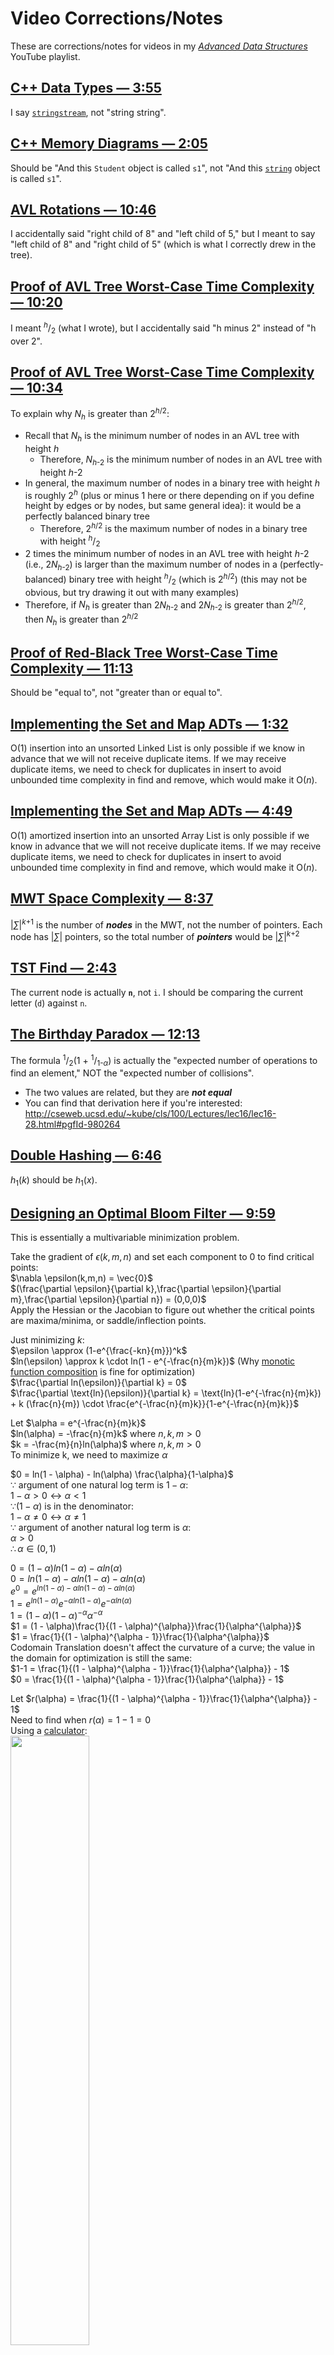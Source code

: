 # Video Corrections/Notes
These are corrections/notes for videos in my [*Advanced Data Structures*](https://www.youtube.com/playlist?list=PLM_KIlU0WoXmkV4QB1Dg8PtJaHTdWHwRS) YouTube playlist.

## [C++ Data Types — 3:55](https://youtu.be/HvMd5G_LAHE?t=235)
I say [`stringstream`](http://www.cplusplus.com/reference/sstream/stringstream/stringstream/), not "string string".

## [C++ Memory Diagrams — 2:05](https://youtu.be/Fv1PmkgQbeU?t=125)
Should be "And this `Student` object is called `s1`", not "And this [`string`](https://www.cplusplus.com/reference/string/string/) object is called `s1`".

## [AVL Rotations — 10:46](https://youtu.be/xzmLuS0ZJmA?t=646)
I accidentally said "right child of 8" and "left child of 5," but I meant to say "left child of 8" and "right child of 5" (which is what I correctly drew in the tree).

## [Proof of AVL Tree Worst-Case Time Complexity — 10:20](https://youtu.be/hUzRX1LzGXI?t=620)
I meant <sup>*h*</sup>/<sub>2</sub> (what I wrote), but I accidentally said "h minus 2" instead of "h over 2".

## [Proof of AVL Tree Worst-Case Time Complexity — 10:34](https://youtu.be/hUzRX1LzGXI?t=634)
To explain why *N<sub>h</sub>* is greater than 2<sup>*h*/2</sup>:
* Recall that *N<sub>h</sub>* is the minimum number of nodes in an AVL tree with height *h*
  * Therefore, *N*<sub>*h*-2</sub> is the minimum number of nodes in an AVL tree with height *h*-2
* In general, the maximum number of nodes in a binary tree with height *h* is roughly 2<sup>*h*</sup> (plus or minus 1 here or there depending on if you define height by edges or by nodes, but same general idea): it would be a perfectly balanced binary tree
  * Therefore, 2<sup>*h*/2</sup> is the maximum number of nodes in a binary tree with height <sup>*h*</sup>/<sub>2</sub>
* 2 times the minimum number of nodes in an AVL tree with height *h*-2 (i.e., 2*N*<sub>*h*-2</sub>) is larger than the maximum number of nodes in a (perfectly-balanced) binary tree with height <sup>*h*</sup>/<sub>2</sub> (which is 2<sup>*h*/2</sup>) (this may not be obvious, but try drawing it out with many examples)
* Therefore, if *N<sub>h</sub>* is greater than 2*N*<sub>*h*-2</sub> and 2*N*<sub>*h*-2</sub> is greater than 2<sup>*h*/2</sup>, then *N<sub>h</sub>* is greater than 2<sup>*h*/2</sup>

## [Proof of Red-Black Tree Worst-Case Time Complexity — 11:13](https://youtu.be/aRkE7DmVbCE?t=673)
Should be "equal to", not "greater than or equal to".

## [Implementing the Set and Map ADTs — 1:32](https://youtu.be/BbHf6N-DJRo?t=92)
O(1) insertion into an unsorted Linked List is only possible if we know in advance that we will not receive duplicate items. If we may receive duplicate items, we need to check for duplicates in insert to avoid unbounded time complexity in find and remove, which would make it O(*n*).

## [Implementing the Set and Map ADTs — 4:49](https://youtu.be/BbHf6N-DJRo?t=289)
O(1) amortized insertion into an unsorted Array List is only possible if we know in advance that we will not receive duplicate items. If we may receive duplicate items, we need to check for duplicates in insert to avoid unbounded time complexity in find and remove, which would make it O(*n*).

## [MWT Space Complexity — 8:37](https://youtu.be/e-Fie3g62H8?t=517)
|*∑*|<sup>*k*+1</sup> is the number of ***nodes*** in the MWT, not the number of pointers. Each node has |*∑*| pointers, so the total number of ***pointers*** would be |*∑*|<sup>*k*+2</sup>

## [TST Find — 2:43](https://youtu.be/mAOnwl3--wg?t=163)
The current node is actually **`n`**, not `i`. I should be comparing the current letter (`d`) against `n`.

## [The Birthday Paradox — 12:13](https://youtu.be/F57Xsl5WOXc?t=733)
The formula <sup>1</sup>/<sub>2</sub>(1 + <sup>1</sup>/<sub>1-*α*</sub>) is actually the "expected number of operations to find an element," NOT the "expected number of collisions".
* The two values are related, but they are ***not equal***
* You can find that derivation here if you're interested: http://cseweb.ucsd.edu/~kube/cls/100/Lectures/lec16/lec16-28.html#pgfId-980264

## [Double Hashing — 6:46](https://youtu.be/EEjdu-85fWQ?t=406)
*h*<sub>1</sub>(*k*) should be *h*<sub>1</sub>(*x*).

## [Designing an Optimal Bloom Filter — 9:59](https://www.youtube.com/watch?v=Fm9idTkZxHg&t=599s)
This is essentially a multivariable minimization problem.

Take the gradient of $\epsilon (k,m,n)$ and set each component to 0 to find critical points:\
$\nabla \epsilon(k,m,n) = \vec{0}$\
$(\frac{\partial \epsilon}{\partial k},\frac{\partial \epsilon}{\partial m},\frac{\partial \epsilon}{\partial n}) = (0,0,0)$\
Apply the Hessian or the Jacobian to figure out whether the critical points are maxima/minima, or saddle/inflection points.

Just minimizing $k$:\
$\epsilon \approx (1-e^{\frac{-kn}{m}})^k$\
$ln(\epsilon) \approx k \cdot ln(1 - e^{-\frac{n}{m}k})$ (Why [monotic function composition](https://math.stackexchange.com/questions/1204914/monotonicity-and-optima-of-functions) is fine for optimization)\
$\frac{\partial ln(\epsilon)}{\partial k} = 0$\
$\frac{\partial \text{ln}(\epsilon)}{\partial k} = \text{ln}(1-e^{-\frac{n}{m}k}) + k (\frac{n}{m}) \cdot \frac{e^{-\frac{n}{m}k}}{1-e^{-\frac{n}{m}k}}$

Let $\alpha  = e^{-\frac{n}{m}k}$\
$ln(\alpha) = -\frac{n}{m}k$ where $n,k,m > 0$\
$k = -\frac{m}{n}ln(\alpha)$ where $n,k,m > 0$\
To minimize k, we need to maximize $\alpha$

$0 = ln(1 - \alpha) - ln(\alpha) \frac{\alpha}{1-\alpha}$\
$\because$ argument of one natural log term is $1 - \alpha:$\
$1- \alpha > 0 \leftrightarrow \alpha < 1$\
$\because (1 - \alpha)$ is in the denominator:\
$1 - \alpha \neq 0 \leftrightarrow \alpha \neq 1$\
$\because$ argument of another natural log term is $\alpha:$\
$\alpha > 0$\
$\therefore \alpha \in (0,1)$

$0 = (1 - \alpha)ln(1 - \alpha) - \alpha ln(\alpha)$\
$0 = ln(1 - \alpha) - \alpha ln(1 - \alpha) - \alpha ln(\alpha)$\
$e^0 = e^{ln(1 - \alpha) - \alpha ln(1 - \alpha) - \alpha ln(\alpha)}$\
$1 = e^{ln(1 - \alpha)} e^{-\alpha ln(1 - \alpha)}e^{-\alpha ln(\alpha)}$\
$1 = (1 - \alpha)(1 - \alpha)^{- \alpha} \alpha^{-\alpha}$\
$1 = (1 - \alpha)\frac{1}{(1 - \alpha)^{\alpha}}\frac{1}{\alpha^{\alpha}}$\
$1 = \frac{1}{(1 - \alpha)^{\alpha - 1}}\frac{1}{\alpha^{\alpha}}$\
Codomain Translation doesn't affect the curvature of a curve; the value in the domain for optimization is still the same:\
$1-1 = \frac{1}{(1 - \alpha)^{\alpha - 1}}\frac{1}{\alpha^{\alpha}} - 1$\
$0 = \frac{1}{(1 - \alpha)^{\alpha - 1}}\frac{1}{\alpha^{\alpha}} - 1$

Let $r(\alpha) = \frac{1}{(1 - \alpha)^{\alpha - 1}}\frac{1}{\alpha^{\alpha}} - 1$\
Need to find when $r(\alpha) = 1-1 = 0$\
Using a [calculator](https://www.desmos.com/calculator/1hw3gznghd):\
<img src="https://user-images.githubusercontent.com/69172764/236611213-c1aab1d2-065f-4c16-b6dc-5a663c084c74.png" width=50% height=50%>

$\alpha = \frac{1}{2}$ is a critical point and $r'(\frac{1}{2}) < 0$. The second partial derivative is negative so we maximize at $\alpha  = \frac{1}{2}$

Since $k = -\frac{m}{n}ln(\alpha)$ and $\alpha = \frac{1}{2}$ minimizes $k$\
$k = -\frac{m}{n}ln(\frac{1}{2})$\
$k = \frac{m}{n} ( -ln(\frac{1}{2}))$

The $k$ that minimizes FP probability is $k = \frac{m}{n} ln(2)$ hash functions.

Given that $k$ is now known, in terms of $n$ and $m$, we can elimiante $k$ in $\epsilon$ by substitusion:\
$\epsilon=\left(1-e^{-\frac{n}{m}k}\right)^{k}$\
$\epsilon=\left(1-e^{-\frac{n}{m}\left(\frac{m}{n}\ln\left(2\right)\right)}\right)^{\left(\frac{m}{n}\ln\left(2\right)\right)}$\
$\epsilon=\left(1-e^{-\ln\left(2\right)}\right)^{\left(\frac{m}{n}\ln\left(2\right)\right)}$\
$\ln\left(\epsilon\right)=\left(\frac{m}{n}\ln\left(2\right)\right)\ln\left(1-e^{-\ln\left(2\right)}\right)$\
$\ln\left(\epsilon\right)=\left(\frac{m}{n}\ln\left(2\right)\right)\ln\left(1-\frac{1}{2}\right)$\
$\ln\left(\epsilon\right)=\left(\frac{m}{n}\ln\left(2\right)\right)\ln\left(\frac{1}{2}\right)$\
$\ln\left(\epsilon\right)=\left(\frac{m}{n}\ln\left(2\right)\right)\left(-\ln\left(2\right)\right)$\
$\ln\left(\epsilon\right)=-\frac{m}{n}\left(\ln\left(2\right)\right)^{2}$

Solve for $m$:\
Optimal Bloom Filter length is $m=-\frac{n\cdot\ln\left(\epsilon\right)}{\left(\ln\left(2\right)\right)^{2}}$

See Stepik [5.9.7](https://stepik.org/lesson/330394/step/7?unit=313764) on how to realte both $m$ and $k$ (with substitution) to the Probability of the False Positives ($\epsilon$) when designing the Bloom Filter.

## [Bytewise I/O](https://youtu.be/txWMqAg6x08)
In my diagram, I have the input/output stream as a separate box as its corresponding buffer, but a better way to think about it is that the input/output stream has a buffer ***within*** it (i.e., the "buffer" box would be ***inside*** of the "input" or "output stream" box).

## [Bitwise I/O](https://youtu.be/nhMs1u9TGNo)
In my diagram, I have the input/output stream as a separate box as its corresponding buffer, but a better way to think about it is that the input/output stream has a buffer ***within*** it (i.e., the "buffer" box would be ***inside*** of the "input" or "output stream" box). Also, I have a bitwise buffer interact directly with memory and directly with an input/output stream, but a better way to draw it would be to have a "bitwise input stream" and "bitwise output stream" with a bitwise buffer ***within*** it.

## [Reading from a Bitwise Buffer — 2:14](https://youtu.be/FwPlWFzlgZo?t=134)
We are not actually done at `buf >> (7-c)`: this would get the "current" bit into the rightmost spot, but it would accidentally leave the bits to the left of the "current" bit in the number. We actually have to do `(buf >> (7-c)) & 1`, i.e., we have to then `AND` the result with 1 to extract just the rightmost bit.

## [Dijkstra's Algorithm — 1:15](https://youtu.be/Mz_BcInAj6E?t=75)
Dijkstra's algorithm requires all edges to be ***non-negative***, not necessarily positive. In other words, edge weights of 0 are fine.

